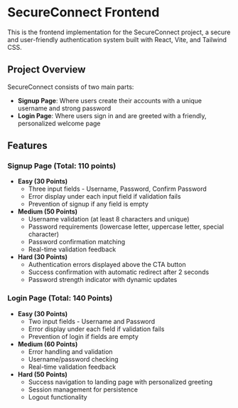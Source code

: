 # SecureConnect Frontend

This is the frontend implementation for the SecureConnect project, a secure and user-friendly authentication system built with React, Vite, and Tailwind CSS.

## Project Overview

SecureConnect consists of two main parts:
- **Signup Page**: Where users create their accounts with a unique username and strong password
- **Login Page**: Where users sign in and are greeted with a friendly, personalized welcome page

## Features 

### Signup Page (Total: 110 points)
- **Easy (30 Points)**
  - Three input fields - Username, Password, Confirm Password
  - Error display under each input field if validation fails
  - Prevention of signup if any field is empty
- **Medium (50 Points)**
  - Username validation (at least 8 characters and unique)
  - Password requirements (lowercase letter, uppercase letter, special character)
  - Password confirmation matching
  - Real-time validation feedback
- **Hard (30 Points)**
  - Authentication errors displayed above the CTA button
  - Success confirmation with automatic redirect after 2 seconds
  - Password strength indicator with dynamic updates

### Login Page (Total: 140 Points)
- **Easy (30 Points)**
  - Two input fields - Username and Password
  - Error display under each field if validation fails
  - Prevention of login if fields are empty
- **Medium (60 Points)**
  - Error handling and validation
  - Username/password checking
  - Real-time validation feedback
- **Hard (50 Points)**
  - Success navigation to landing page with personalized greeting
  - Session management for persistence
  - Logout functionality

##